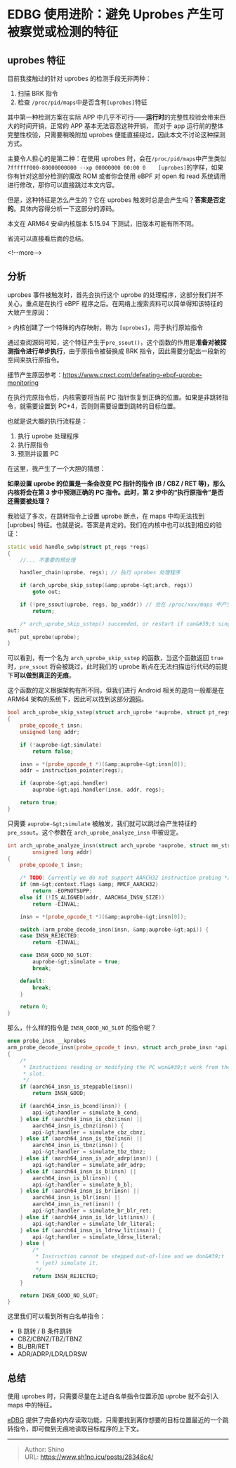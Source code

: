 # EDBG 使用进阶：避免 Uprobes 产生可被察觉或检测的特征


## uprobes 特征

目前我接触过的针对 uprobes 的检测手段无非两种：

1. 扫描 BRK 指令
2. 检查 `/proc/pid/maps`中是否含有`[uprobes]`特征

其中第一种检测方案在实际 APP 中几乎不可行——**运行时**的完整性校验会带来巨大的时间开销，正常的 APP 基本无法容忍这种开销， 而对于 app 运行前的整体完整性校验，只需要稍晚附加 uprobes 便能直接绕过，因此本文不讨论这种探测方式。

主要令人担心的是第二种：在使用 uprobes 时，会在`/proc/pid/maps`中产生类似 `7ffffff000-80000000000 --xp 00000000 00:00 0    [uprobes]`的字样，如果你有针对这部分检测的魔改 ROM 或者你会使用 eBPF 对 open 和 read 系统调用进行修改，那你可以直接跳过本文内容。

但是，这种特征是怎么产生的？它在 uprobes 触发时总是会产生吗？**答案是否定的**。具体内容得分析一下这部分的源码。

本文在 ARM64 安卓内核版本 5.15.94 下测试，旧版本可能有所不同。

省流可以直接看后面的总结。

&lt;!--more--&gt;

## 分析

uprobes 事件被触发时，首先会执行这个 uprobe 的处理程序，这部分我们并不关心，重点是在执行 eBPF 程序之后。在网络上搜索资料可以简单得知该特征的大致产生原因：

&gt; 内核创建了一个特殊的内存映射，称为 `[uprobes]`，用于执行原始指令

通过查阅源码可知，这个特征产生于`pre_ssout()`，这个函数的作用是**准备对被探测指令进行单步执行**，由于原指令被替换成 BRK 指令，因此需要分配出一段新的空间来执行原指令。

细节产生原因参考：https://www.cnxct.com/defeating-ebpf-uprobe-monitoring

在执行完原指令后，内核需要将当前 PC 指针恢复到正确的位置。如果是非跳转指令，就需要设置到 PC&#43;4，否则则需要设置到跳转的目标位置。

也就是说大概的执行流程是：

1. 执行 uprobe 处理程序
2. 执行原指令
3. 预测并设置 PC

在这里，我产生了一个大胆的猜想：

**如果设置 uprobe 的位置是一条会改变 PC 指针的指令 (B / CBZ / RET 等)，那么内核将会在第 3 步中预测正确的 PC 指令。此时，第 2 步中的“执行原指令”是否还需要被处理？**

我验证了多次，在跳转指令上设置 uprobe 断点，在 maps 中均无法找到 [uprobes] 特征。也就是说，答案是肯定的。我们在内核中也可以找到相应的验证：

```cpp
static void handle_swbp(struct pt_regs *regs)
{
	//... 不重要的预处理

	handler_chain(uprobe, regs); // 执行 uprobes 处理程序

	if (arch_uprobe_skip_sstep(&amp;uprobe-&gt;arch, regs))
		goto out;

	if (!pre_ssout(uprobe, regs, bp_vaddr)) // 会在 /proc/xxx/maps 中产生 uprobes 特征的函数
		return;

	/* arch_uprobe_skip_sstep() succeeded, or restart if can&#39;t singlestep */
out:
	put_uprobe(uprobe);
}
```

可以看到，有一个名为 `arch_uprobe_skip_sstep` 的函数，当这个函数返回 `true` 时，`pre_ssout` 将会被跳过，此时我们的 uprobe 断点在无法扫描运行代码的前提下**可以做到真正的无痕**。

这个函数的定义根据架构有所不同，但我们进行 Android 相关的逆向一般都是在 ARM64 架构的系统下，因此可以找到这部分[源码](https://elixir.bootlin.com/linux/v5.15.94/source/arch/arm64/kernel/probes/uprobes.c#L103)。

```cpp
bool arch_uprobe_skip_sstep(struct arch_uprobe *auprobe, struct pt_regs *regs)
{
	probe_opcode_t insn;
	unsigned long addr;

	if (!auprobe-&gt;simulate)
		return false;

	insn = *(probe_opcode_t *)(&amp;auprobe-&gt;insn[0]);
	addr = instruction_pointer(regs);

	if (auprobe-&gt;api.handler)
		auprobe-&gt;api.handler(insn, addr, regs);

	return true;
}
```

只需要 `auprobe-&gt;simulate` 被触发，我们就可以跳过会产生特征的 `pre_ssout`。这个参数在 `arch_uprobe_analyze_insn` 中被设定。

```c&#43;&#43;
int arch_uprobe_analyze_insn(struct arch_uprobe *auprobe, struct mm_struct *mm,
		unsigned long addr)
{
	probe_opcode_t insn;

	/* TODO: Currently we do not support AARCH32 instruction probing */
	if (mm-&gt;context.flags &amp; MMCF_AARCH32)
		return -EOPNOTSUPP;
	else if (!IS_ALIGNED(addr, AARCH64_INSN_SIZE))
		return -EINVAL;

	insn = *(probe_opcode_t *)(&amp;auprobe-&gt;insn[0]);

	switch (arm_probe_decode_insn(insn, &amp;auprobe-&gt;api)) {
	case INSN_REJECTED:
		return -EINVAL;

	case INSN_GOOD_NO_SLOT:
		auprobe-&gt;simulate = true;
		break;

	default:
		break;
	}

	return 0;
}
```

那么，什么样的指令是 `INSN_GOOD_NO_SLOT` 的指令呢？

```c&#43;&#43;
enum probe_insn __kprobes
arm_probe_decode_insn(probe_opcode_t insn, struct arch_probe_insn *api)
{
	/*
	 * Instructions reading or modifying the PC won&#39;t work from the XOL
	 * slot.
	 */
	if (aarch64_insn_is_steppable(insn))
		return INSN_GOOD;

	if (aarch64_insn_is_bcond(insn)) {
		api-&gt;handler = simulate_b_cond;
	} else if (aarch64_insn_is_cbz(insn) ||
	    aarch64_insn_is_cbnz(insn)) {
		api-&gt;handler = simulate_cbz_cbnz;
	} else if (aarch64_insn_is_tbz(insn) ||
	    aarch64_insn_is_tbnz(insn)) {
		api-&gt;handler = simulate_tbz_tbnz;
	} else if (aarch64_insn_is_adr_adrp(insn)) {
		api-&gt;handler = simulate_adr_adrp;
	} else if (aarch64_insn_is_b(insn) ||
	    aarch64_insn_is_bl(insn)) {
		api-&gt;handler = simulate_b_bl;
	} else if (aarch64_insn_is_br(insn) ||
	    aarch64_insn_is_blr(insn) ||
	    aarch64_insn_is_ret(insn)) {
		api-&gt;handler = simulate_br_blr_ret;
	} else if (aarch64_insn_is_ldr_lit(insn)) {
		api-&gt;handler = simulate_ldr_literal;
	} else if (aarch64_insn_is_ldrsw_lit(insn)) {
		api-&gt;handler = simulate_ldrsw_literal;
	} else {
		/*
		 * Instruction cannot be stepped out-of-line and we don&#39;t
		 * (yet) simulate it.
		 */
		return INSN_REJECTED;
	}

	return INSN_GOOD_NO_SLOT;
}
```

这里我们可以看到所有白名单指令：

- B 跳转 / B 条件跳转
- CBZ/CBNZ/TBZ/TBNZ
- BL/BR/RET
- ADR/ADRP/LDR/LDRSW

## 总结

使用 uprobes 时，只需要尽量在上述白名单指令位置添加 uprobe 就不会引入 maps 中的特征。

[eDBG](https://github.com/ShinoLeah/eDBG) 提供了完备的内存读取功能，只需要找到离你想要的目标位置最近的一个跳转指令，即可做到无痕地读取目标程序的上下文。


---

> Author: Shino  
> URL: https://www.sh1no.icu/posts/28348c4/  

